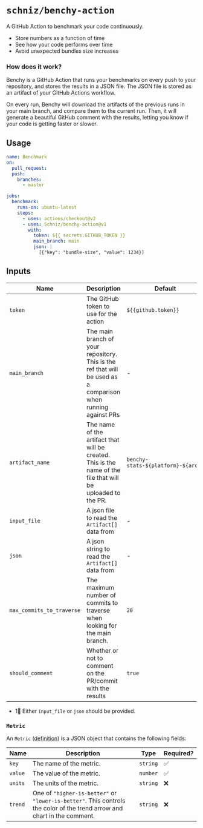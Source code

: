 # `schniz/benchy-action`

A GitHub Action to benchmark your code continuously.

- Store numbers as a function of time
- See how your code performs over time
- Avoid unexpected bundles size increases

### How does it work?

Benchy is a GitHub Action that runs your benchmarks on every push to your repository, and stores the results in a JSON file.
The JSON file is stored as an artifact of your GitHub Actions workflow.

On every run, Benchy will download the artifacts of the previous runs in your main branch, and compare them to the current run.
Then, it will generate a beautiful GitHub comment with the results, letting you know if your code is getting faster or slower.

## Usage

```yaml
name: Benchmark
on:
  pull_request:
  push:
    branches:
      - master

jobs:
  benchmark:
    runs-on: ubuntu-latest
    steps:
      - uses: actions/checkout@v2
      - uses: Schniz/benchy-action@v1
        with:
          token: ${{ secrets.GITHUB_TOKEN }}
          main_branch: main
          json: |
            [{"key": "bundle-size", "value": 1234}]
```

## Inputs

| Name                      | Description                                                                                                    | Default                            | Required? |
| ------------------------- | -------------------------------------------------------------------------------------------------------------- | ---------------------------------- | --------- |
| `token`                   | The GitHub token to use for the action                                                                         | `${{github.token}}`                | ❌        |
| `main_branch`             | The main branch of your repository. This is the ref that will be used as a comparison when running against PRs | -                                  | ✅        |
| `artifact_name`           | The name of the artifact that will be created. This is the name of the file that will be uploaded to the PR.   | `benchy-stats-${platform}-${arch}` | ❌        |
| `input_file`              | A json file to read the `Artifact[]` data from                                                                 | -                                  | 1⃣        |
| `json`                    | A json string to read the `Artifact[]` data from                                                               | -                                  | 1⃣        |
| `max_commits_to_traverse` | The maximum number of commits to traverse when looking for the main branch.                                    | `20`                               | ❌        |
| `should_comment`          | Whether or not to comment on the PR/commit with the results                                                    | `true`                             | ❌        |

- 1⃣ Either `input_file` or `json` should be provided.

### `Metric`

An `Metric` ([definition](./src/input.ts)) is a JSON object that contains the following fields:

| Name    | Description                                                                                                              | Type     | Required? |
| ------- | ------------------------------------------------------------------------------------------------------------------------ | -------- | --------- |
| `key`   | The name of the metric.                                                                                                  | `string` | ✅        |
| `value` | The value of the metric.                                                                                                 | `number` | ✅        |
| `units` | The units of the metric.                                                                                                 | `string` | ❌        |
| `trend` | One of `"higher-is-better"` or `"lower-is-better"`. This controls the color of the trend arrow and chart in the comment. | `string` | ❌        |
